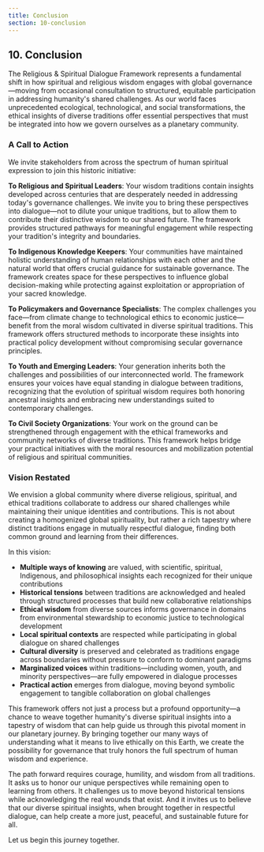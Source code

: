 ```yaml
---
title: Conclusion
section: 10-conclusion
---
```


## 10. Conclusion

The Religious & Spiritual Dialogue Framework represents a fundamental shift in how spiritual and religious wisdom engages with global governance—moving from occasional consultation to structured, equitable participation in addressing humanity's shared challenges. As our world faces unprecedented ecological, technological, and social transformations, the ethical insights of diverse traditions offer essential perspectives that must be integrated into how we govern ourselves as a planetary community.

### A Call to Action

We invite stakeholders from across the spectrum of human spiritual expression to join this historic initiative:

**To Religious and Spiritual Leaders**: Your wisdom traditions contain insights developed across centuries that are desperately needed in addressing today's governance challenges. We invite you to bring these perspectives into dialogue—not to dilute your unique traditions, but to allow them to contribute their distinctive wisdom to our shared future. The framework provides structured pathways for meaningful engagement while respecting your tradition's integrity and boundaries.

**To Indigenous Knowledge Keepers**: Your communities have maintained holistic understanding of human relationships with each other and the natural world that offers crucial guidance for sustainable governance. The framework creates space for these perspectives to influence global decision-making while protecting against exploitation or appropriation of your sacred knowledge.

**To Policymakers and Governance Specialists**: The complex challenges you face—from climate change to technological ethics to economic justice—benefit from the moral wisdom cultivated in diverse spiritual traditions. This framework offers structured methods to incorporate these insights into practical policy development without compromising secular governance principles.

**To Youth and Emerging Leaders**: Your generation inherits both the challenges and possibilities of our interconnected world. The framework ensures your voices have equal standing in dialogue between traditions, recognizing that the evolution of spiritual wisdom requires both honoring ancestral insights and embracing new understandings suited to contemporary challenges.

**To Civil Society Organizations**: Your work on the ground can be strengthened through engagement with the ethical frameworks and community networks of diverse traditions. This framework helps bridge your practical initiatives with the moral resources and mobilization potential of religious and spiritual communities.

### Vision Restated

We envision a global community where diverse religious, spiritual, and ethical traditions collaborate to address our shared challenges while maintaining their unique identities and contributions. This is not about creating a homogenized global spirituality, but rather a rich tapestry where distinct traditions engage in mutually respectful dialogue, finding both common ground and learning from their differences.

In this vision:

- **Multiple ways of knowing** are valued, with scientific, spiritual, Indigenous, and philosophical insights each recognized for their unique contributions
- **Historical tensions** between traditions are acknowledged and healed through structured processes that build new collaborative relationships
- **Ethical wisdom** from diverse sources informs governance in domains from environmental stewardship to economic justice to technological development
- **Local spiritual contexts** are respected while participating in global dialogue on shared challenges
- **Cultural diversity** is preserved and celebrated as traditions engage across boundaries without pressure to conform to dominant paradigms
- **Marginalized voices** within traditions—including women, youth, and minority perspectives—are fully empowered in dialogue processes
- **Practical action** emerges from dialogue, moving beyond symbolic engagement to tangible collaboration on global challenges

This framework offers not just a process but a profound opportunity—a chance to weave together humanity's diverse spiritual insights into a tapestry of wisdom that can help guide us through this pivotal moment in our planetary journey. By bringing together our many ways of understanding what it means to live ethically on this Earth, we create the possibility for governance that truly honors the full spectrum of human wisdom and experience.

The path forward requires courage, humility, and wisdom from all traditions. It asks us to honor our unique perspectives while remaining open to learning from others. It challenges us to move beyond historical tensions while acknowledging the real wounds that exist. And it invites us to believe that our diverse spiritual insights, when brought together in respectful dialogue, can help create a more just, peaceful, and sustainable future for all.

Let us begin this journey together.
